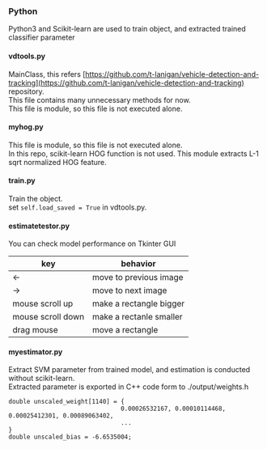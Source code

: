 ### Python
Python3 and Scikit-learn are used to train object, and extracted trained classifier parameter  

#### vdtools.py
MainClass, this refers [https://github.com/t-lanigan/vehicle-detection-and-tracking](https://github.com/t-lanigan/vehicle-detection-and-tracking) repository.  
This file contains many unnecessary methods for now.  
This file is module, so this file is not executed alone.  

#### myhog.py
This file is module, so this file is not executed alone.  
In this repo, scikit-learn HOG function is not used. This module extracts L-1 sqrt normalized HOG feature.

#### train.py
Train the object.  
set `self.load_saved = True` in vdtools.py.


#### estimatetestor.py
You can check model performance on Tkinter GUI  

|key              |behavior                  | 
|-----------------|--------------------------| 
|<-               | move to previous image   | 
|->               | move to next image       |  
|mouse scroll up  | make a rectangle bigger  | 
|mouse scroll down| make a rectanle smaller  |  
|drag mouse       | move a rectangle |


#### myestimator.py
Extract SVM parameter from trained model, and estimation is conducted without scikit-learn.  
Extracted parameter is exported in C++ code form to ./output/weights.h  
```
double unscaled_weight[1140] = {
                               0.00026532167, 0.00010114468, 0.00025412301, 0.00089063402,
                               ...
}
double unscaled_bias = -6.6535004;
```

